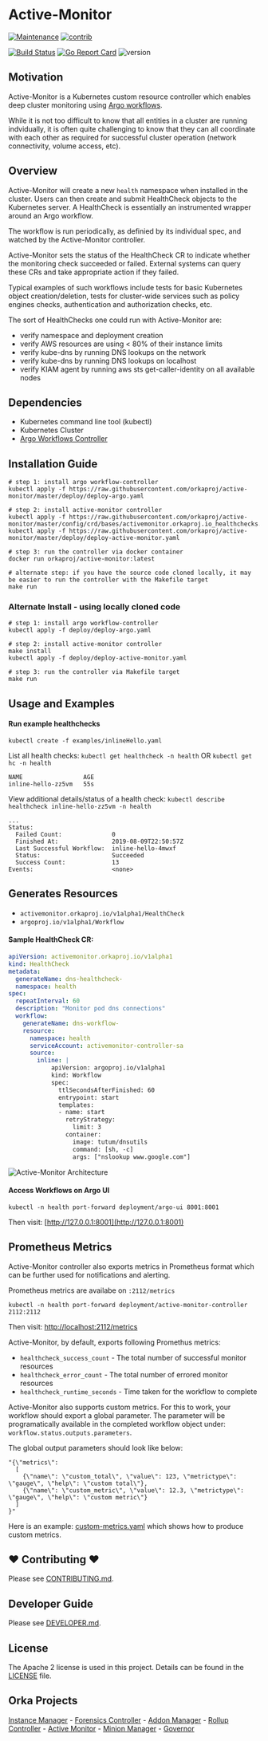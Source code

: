 # Active-Monitor

[![Maintenance](https://img.shields.io/badge/Maintained%3F-yes-green.svg)][GithubMaintainedUrl]
[![contrib](https://img.shields.io/badge/contributions-welcome-orange.svg)][GithubUrl]
<!--[![PR](https://img.shields.io/badge/PRs-welcome-brightgreen.svg)][GithubPrsUrl]-->
<!--[![slack](https://img.shields.io/badge/slack-join%20the%20conversation-ff69b4.svg)][SlackUrl]-->

[![Build Status][BuildStatusImg]][BuildMasterUrl]
[![Go Report Card][GoReportBadgeUrl]][GoReportMasterUrl]
![version](https://img.shields.io/badge/version-0.1.0-blue.svg?cacheSeconds=2592000)

## Motivation
Active-Monitor is a Kubernetes custom resource controller which enables deep cluster monitoring using [Argo workflows](https://github.com/argoproj/argo).

While it is not too difficult to know that all entities in a cluster are running indvidually, it is often quite challenging to know that they can all coordinate with each other as required for successful cluster operation (network connectivity, volume access, etc).

## Overview
Active-Monitor will create a new `health` namespace when installed in the cluster. Users can then create and submit HealthCheck objects to the Kubernetes server. A HealthCheck is essentially an instrumented wrapper around an Argo workflow.

The workflow is run periodically, as definied by its individual spec, and watched by the Active-Monitor controller.

Active-Monitor sets the status of the HealthCheck CR to indicate whether the monitoring check succeeded or failed. External systems can query these CRs and take appropriate action if they failed.

Typical examples of such workflows include tests for basic Kubernetes object creation/deletion, tests for cluster-wide services such as policy engines checks, authentication and authorization checks, etc.

The sort of HealthChecks one could run with Active-Monitor are:
- verify namespace and deployment creation
- verify AWS resources are using < 80% of their instance limits 
- verify kube-dns by running DNS lookups on the network
- verify kube-dns by running DNS lookups on localhost
- verify KIAM agent by running aws sts get-caller-identity on all available nodes

## Dependencies
* Kubernetes command line tool (kubectl)
* Kubernetes Cluster
* [Argo Workflows Controller](https://github.com/argoproj/argo)

## Installation Guide
```
# step 1: install argo workflow-controller
kubectl apply -f https://raw.githubusercontent.com/orkaproj/active-monitor/master/deploy/deploy-argo.yaml

# step 2: install active-monitor controller
kubectl apply -f https://raw.githubusercontent.com/orkaproj/active-monitor/master/config/crd/bases/activemonitor.orkaproj.io_healthchecks.yaml
kubectl apply -f https://raw.githubusercontent.com/orkaproj/active-monitor/master/deploy/deploy-active-monitor.yaml

# step 3: run the controller via docker container
docker run orkaproj/active-monitor:latest

# alternate step: if you have the source code cloned locally, it may be easier to run the controller with the Makefile target
make run
```

### Alternate Install - using locally cloned code
```
# step 1: install argo workflow-controller
kubectl apply -f deploy/deploy-argo.yaml

# step 2: install active-monitor controller
make install
kubectl apply -f deploy/deploy-active-monitor.yaml

# step 3: run the controller via Makefile target
make run
```

## Usage and Examples
#### Run example healthchecks
```
kubectl create -f examples/inlineHello.yaml
```

List all health checks:
`kubectl get healthcheck -n health` OR `kubectl get hc -n health`
```
NAME                 AGE
inline-hello-zz5vm   55s
```

View additional details/status of a health check:
`kubectl describe healthcheck inline-hello-zz5vm -n health`
```
...
Status:
  Failed Count:              0
  Finished At:               2019-08-09T22:50:57Z
  Last Successful Workflow:  inline-hello-4mwxf
  Status:                    Succeeded
  Success Count:             13
Events:                      <none>
```

## Generates Resources
* `activemonitor.orkaproj.io/v1alpha1/HealthCheck`
* `argoproj.io/v1alpha1/Workflow`

#### Sample HealthCheck CR:
```yaml
apiVersion: activemonitor.orkaproj.io/v1alpha1
kind: HealthCheck
metadata:
  generateName: dns-healthcheck-
  namespace: health
spec:
  repeatInterval: 60
  description: "Monitor pod dns connections"
  workflow:
    generateName: dns-workflow-
    resource:
      namespace: health
      serviceAccount: activemonitor-controller-sa
      source:
        inline: |
            apiVersion: argoproj.io/v1alpha1
            kind: Workflow
            spec:
              ttlSecondsAfterFinished: 60
              entrypoint: start
              templates:
              - name: start
                retryStrategy:
                  limit: 3
                container: 
                  image: tutum/dnsutils
                  command: [sh, -c]
                  args: ["nslookup www.google.com"]
```
![Active-Monitor Architecture](./images/monitoring-example.png)<!-- .element height="50%" width="50%" -->

#### Access Workflows on Argo UI
```
kubectl -n health port-forward deployment/argo-ui 8001:8001
```

Then visit: [http://127.0.0.1:8001](http://127.0.0.1:8001)

## Prometheus Metrics

Active-Monitor controller also exports metrics in Prometheus format which can be further used for notifications and alerting.

Prometheus metrics are availabe on `:2112/metrics`
```
kubectl -n health port-forward deployment/active-monitor-controller 2112:2112
```
Then visit: [http://localhost:2112/metrics](http://localhost:2112/metrics)

Active-Monitor, by default, exports following Promethus metrics:

- `healthcheck_success_count` - The total number of successful monitor resources
- `healthcheck_error_count` - The total number of errored monitor resources
- `healthcheck_runtime_seconds` - Time taken for the workflow to complete

Active-Monitor also supports custom metrics. For this to work, your workflow should export a global parameter. The parameter will be programatically available in the completed workflow object under: `workflow.status.outputs.parameters`.

The global output parameters should look like below:
```
"{\"metrics\":
  [
    {\"name\": \"custom_total\", \"value\": 123, \"metrictype\": \"gauge\", \"help\": \"custom total\"},
    {\"name\": \"custom_metric\", \"value\": 12.3, \"metrictype\": \"gauge\", \"help\": \"custom metric\"}
  ]
}"
```

Here is an example: [custom-metrics.yaml](./examples/custom-metrics.yaml) which shows how to produce custom metrics.

## ❤ Contributing ❤

Please see [CONTRIBUTING.md](.github/CONTRIBUTING.md).

## Developer Guide

Please see [DEVELOPER.md](.github/DEVELOPER.md).

## License
The Apache 2 license is used in this project. Details can be found in the [LICENSE](./LICENSE) file.

## Orka Projects
[Instance Manager][InstanceManagerUrl] -
[Forensics Controller][ForensicsControllerUrl] -
[Addon Manager][AddonManagerUrl] -
[Rollup Controller][RollupControllerUrl] -
[Active Monitor][ActiveMonitorControllerUrl] -
[Minion Manager][MinionManagerUrl] -
[Governor][GovernorUrl]

<!-- URLs -->
[InstanceManagerUrl]: https://github.com/orkaproj/instance-manager
[ForensicsControllerUrl]: https://github.com/orkaproj/kube-forensics
[AddonManagerUrl]: https://github.com/orkaproj/addon-manager
[RollupControllerUrl]: https://github.com/orkaproj/rollup
[ActiveMonitorControllerUrl]: https://github.com/orkaproj/active-monitor
[MinionManagerUrl]: https://github.com/orkaproj/minion-mgr
[GovernorUrl]: https://github.com/orkaproj/governor

[GithubMaintainedUrl]: https://github.com/orkaproj/active-monitor/graphs/commit-activity
[GithubPrsUrl]: https://github.com/orkaproj/active-monitor/pulls
[GithubUrl]: https://github.com/orkaproj/active-monitor/
[SlackUrl]: https://orkaproj.slack.com/messages/??

[BuildStatusImg]: https://travis-ci.org/orkaproj/active-monitor.svg?branch=master
[BuildMasterUrl]: https://travis-ci.org/orkaproj/active-monitor

[GoReportBadgeUrl]: https://goreportcard.com/badge/github.com/orkaproj/active-monitor
[GoReportMasterUrl]: https://goreportcard.com/report/github.com/orkaproj/active-monitor